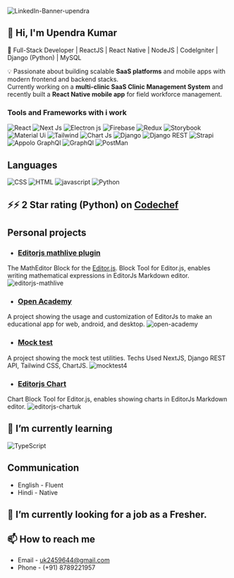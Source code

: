 
![LinkedIn-Banner-upendra](https://user-images.githubusercontent.com/75515703/219235841-08b68475-7cc1-4bde-a213-48f3b2a5aaff.png)

<!-- ![upendra-git](https://user-images.githubusercontent.com/75515703/216261669-a68a6344-f9b8-445a-b302-f77fdf15b4fb.png) -->

## 👋 Hi, I'm Upendra Kumar  

🚀 Full-Stack Developer | ReactJS | React Native | NodeJS | CodeIgniter | Django (Python) | MySQL  

💡 Passionate about building scalable **SaaS platforms** and mobile apps with modern frontend and backend stacks.  
Currently working on a **multi-clinic SaaS Clinic Management System** and recently built a **React Native mobile app** for field workforce management.  


### Tools and Frameworks with i work
![React](https://img.shields.io/badge/React-20232A?style=for-the-badge&logo=react&logoColor=61DAFB)
![Next Js](https://img.shields.io/badge/next.js-000000?style=for-the-badge&logo=nextdotjs&logoColor=white)
![Electron js](https://img.shields.io/badge/Electron-2B2E3A?style=for-the-badge&logo=electron&logoColor=9FEAF9)
![Firebase](https://img.shields.io/badge/firebase-ffca28?style=for-the-badge&logo=firebase&logoColor=black)
![Redux](https://img.shields.io/badge/Redux-593D88?style=for-the-badge&logo=redux&logoColor=white)
![Storybook](https://img.shields.io/badge/storybook-FF4785?style=for-the-badge&logo=storybook&logoColor=white)
![Material Ui](https://img.shields.io/badge/Material%20UI-007FFF?style=for-the-badge&logo=mui&logoColor=white)
![Tailwind](https://img.shields.io/badge/Tailwind_CSS-38B2AC?style=for-the-badge&logo=tailwind-css&logoColor=white)
![Chart Js](https://img.shields.io/badge/Chart.js-FF6384?style=for-the-badge&logo=chartdotjs&logoColor=white)
![Django](https://img.shields.io/badge/Django-092E20?style=for-the-badge&logo=django&logoColor=green)
![Django REST](https://img.shields.io/badge/django%20rest-ff1709?style=for-the-badge&logo=django&logoColor=white)
![Strapi](https://img.shields.io/badge/strapi-2F2E8B?style=for-the-badge&logo=strapi&logoColor=white)
![Appolo GraphQl](https://img.shields.io/badge/Apollo%20GraphQL-311C87?&style=for-the-badge&logo=Apollo%20GraphQL&logoColor=white)
![GraphQl](https://img.shields.io/badge/GraphQl-E10098?style=for-the-badge&logo=graphql&logoColor=white)
![PostMan](https://img.shields.io/badge/Postman-FF6C37?style=for-the-badge&logo=Postman&logoColor=white)

## Languages
![CSS](https://img.shields.io/badge/CSS3-1572B6?style=for-the-badge&logo=css3&logoColor=white)
![HTML](https://img.shields.io/badge/HTML5-E34F26?style=for-the-badge&logo=html5&logoColor=white)
![javascript](https://img.shields.io/badge/JavaScript-323330?style=for-the-badge&logo=javascript&logoColor=F7DF1E)
![Python](https://img.shields.io/badge/Python-FFD43B?style=for-the-badge&logo=python&logoColor=blue)

## ⚡⚡ 2 Star rating (Python)  on [Codechef](https://www.codechef.com/users/uk2459644)

## Personal projects

- ### [Editorjs mathlive plugin](https://github.com/uk2459644/editorjs-mathlive)
The MathEditor Block for the [Editor.js](https://editorjs.io). 
 Block Tool for Editor.js, enables writing mathematical expressions in EditorJs Markdown editor.
![editorjs-mathlive](https://user-images.githubusercontent.com/75515703/215652012-8c6bd2aa-babf-4f3f-8ec8-92b2610d7af3.gif)
- ### [Open Academy](https://github.com/uk2459644/open-academy)
A project showing the usage and customization of EditorJs to make an educational app for web, android, and desktop.
![open-academy](https://user-images.githubusercontent.com/75515703/216514593-2d24ee3d-c085-4c1f-9a79-467b9e2a2262.gif)

- ### [Mock test](https://github.com/uk2459644/mocktest.com)
A project showing the mock test utilities. Techs Used NextJS, Django REST API, Tailwind CSS, ChartJS.
![mocktest4](https://user-images.githubusercontent.com/75515703/215251522-7feae83c-a9e3-4480-9bcf-ff4bf148d572.gif)

- ### [Editorjs Chart](https://github.com/uk2459644/editorjs-chartuk)
Chart Block Tool for Editor.js, enables showing charts in EditorJs Markdown editor.
![editorjs-chartuk](https://user-images.githubusercontent.com/75515703/220291240-838fbfac-a219-40c1-9174-942f8a31bc6c.gif)


## 🌱 I’m currently learning
![TypeScript](https://img.shields.io/badge/TypeScript-007ACC?style=for-the-badge&logo=typescript&logoColor=white)
## Communication
- English - Fluent
- Hindi - Native


## 🔭 I’m currently looking for a job as a Fresher.
## 📫 How to reach me 
- Email - uk2459644@gmail.com
- Phone - (+91) 8789221957



